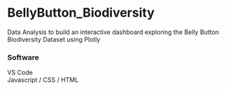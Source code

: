 # BellyButton_Biodiversity

Data Analysis to build an interactive dashboard exploring the Belly Button Biodiversity Dataset using Plotly


### Software 
VS Code \
Javascript /
CSS /
HTML
